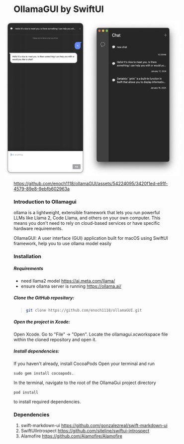 # OllamaGUI by SwiftUI


<p style="display:flex;justify-content:center;align-items:center"> 
<img src="./image/png2.png" width="300px" height="500px"/>
<img src="./image/png3.png" width="300px" height="500px"/>
</p>

https://github.com/enoch1118/ollamaGUI/assets/54224095/3420f1ed-e91f-4579-89e8-9ebfb602963a


### Introduction to Ollamagui
ollama is a lightweight, extensible framework that lets you run powerful LLMs like Llama 2, Code Llama, and others on your own computer. This means you don't need to rely on cloud-based services or have specific hardware requirements.

OllamaGUI: A user interface (GUI) application built for macOS using SwiftUI framework, help you to use ollama model easily

### Installation

##### Requirements
* need llama2 model https://ai.meta.com/llama/
* ensure ollama server is running https://ollama.ai/

##### Clone the GitHub repository:
> ```bash
>git clone https://github.com/enoch1118/ollamaGUI.git
>```

##### Open the project in Xcode:
Open Xcode.
Go to "File" -> "Open".
Locate the ollamagui.xcworkspace file within the cloned repository and open it.

##### Install dependencies:

If you haven't already, install CocoaPods Open your terminal and run
 ```
 sudo gem install cocoapods.
 ```
In the terminal, navigate to the root of the OllamaGui project directory 
```
pod install 
```
to install required dependencies.


### Dependencies

1. swift-markdown-ui
https://github.com/gonzalezreal/swift-markdown-ui
2. SwiftUIIntrospect
https://github.com/siteline/swiftui-introspect
3. Alamofire
https://github.com/Alamofire/Alamofire


